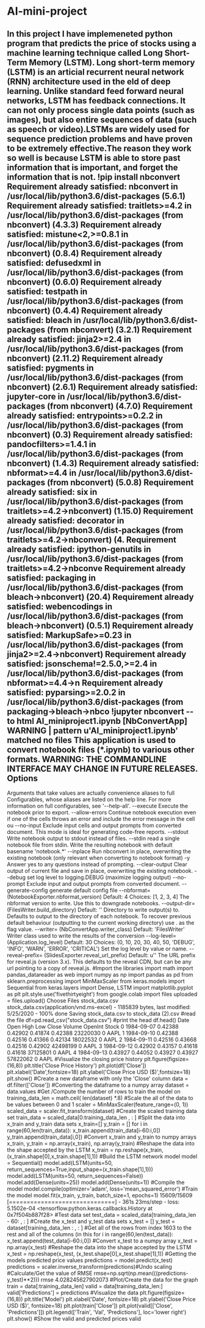 # AI-mini-project
In this project I have implemeneted python program that predicts the price of stocks using a machine learning technique called Long Short-Term Memory (LSTM). Long short-term memory (LSTM) is an articial recurrent neural network (RNN) architecture used in the eld of deep learning. Unlike standard feed forward neural networks, LSTM has feedback connections. It can not only process single data points (such as images), but also entire sequences of data (such as speech or video).LSTMs are widely used for sequence prediction problems and have proven to be extremely effective.The reason they work so well is because LSTM is able to store past information that is important, and forget the information that is not.
!pip install nbconvert
Requirement already satisfied: nbconvert in /usr/local/lib/python3.6/dist-packages (5.6.1)
Requirement already satisfied: traitlets>=4.2 in /usr/local/lib/python3.6/dist-packages (from nbconvert) (4.3.3)
Requirement already satisfied: mistune<2,>=0.8.1 in /usr/local/lib/python3.6/dist-packages (from nbconvert) (0.8.4)
Requirement already satisfied: defusedxml in /usr/local/lib/python3.6/dist-packages (from nbconvert) (0.6.0)
Requirement already satisfied: testpath in /usr/local/lib/python3.6/dist-packages (from nbconvert) (0.4.4)
Requirement already satisfied: bleach in /usr/local/lib/python3.6/dist-packages (from nbconvert) (3.2.1)
Requirement already satisfied: jinja2>=2.4 in /usr/local/lib/python3.6/dist-packages (from nbconvert) (2.11.2)
Requirement already satisfied: pygments in /usr/local/lib/python3.6/dist-packages (from nbconvert) (2.6.1)
Requirement already satisfied: jupyter-core in /usr/local/lib/python3.6/dist-packages (from nbconvert) (4.7.0)
Requirement already satisfied: entrypoints>=0.2.2 in /usr/local/lib/python3.6/dist-packages (from nbconvert) (0.3)
Requirement already satisfied: pandocfilters>=1.4.1 in /usr/local/lib/python3.6/dist-packages (from nbconvert) (1.4.3)
Requirement already satisfied: nbformat>=4.4 in /usr/local/lib/python3.6/dist-packages (from nbconvert) (5.0.8)
Requirement already satisfied: six in /usr/local/lib/python3.6/dist-packages (from traitlets>=4.2->nbconvert) (1.15.0)
Requirement already satisfied: decorator in /usr/local/lib/python3.6/dist-packages (from traitlets>=4.2->nbconvert)
(4. Requirement already satisfied: ipython-genutils in /usr/local/lib/python3.6/dist-packages (from
traitlets>=4.2->nbconve Requirement already satisfied: packaging in /usr/local/lib/python3.6/dist-packages (from
bleach->nbconvert) (20.4) Requirement already satisfied: webencodings in /usr/local/lib/python3.6/dist-packages (from
bleach->nbconvert) (0.5.1) Requirement already satisfied: MarkupSafe>=0.23 in /usr/local/lib/python3.6/dist-packages
(from jinja2>=2.4->nbconvert) Requirement already satisfied: jsonschema!=2.5.0,>=2.4 in
/usr/local/lib/python3.6/dist-packages (from nbformat>=4.4->n Requirement already satisfied: pyparsing>=2.0.2 in
/usr/local/lib/python3.6/dist-packages (from packaging->bleach->nbco
!jupyter nbconvert --to html AI_miniproject1.ipynb
[NbConvertApp] WARNING | pattern u'AI_miniproject1.ipynb' matched no files
This application is used to convert notebook files (*.ipynb) to various other
formats.
WARNING: THE COMMANDLINE INTERFACE MAY CHANGE IN FUTURE RELEASES.
Options
-------
Arguments that take values are actually convenience aliases to full
Configurables, whose aliases are listed on the help line. For more information
on full configurables, see '--help-all'.
--execute
Execute the notebook prior to export.
--allow-errors
Continue notebook execution even if one of the cells throws an error and include the error message in the cell ou
--no-input
Exclude input cells and output prompts from converted document.
This mode is ideal for generating code-free reports.
--stdout
Write notebook output to stdout instead of files.
--stdin
read a single notebook file from stdin. Write the resulting notebook with default basename 'notebook.*'
--inplace
Run nbconvert in place, overwriting the existing notebook (only
relevant when converting to notebook format)
-y
Answer yes to any questions instead of prompting.
--clear-output
Clear output of current file and save in place,
overwriting the existing notebook.
--debug
set log level to logging.DEBUG (maximize logging output)
--no-prompt
Exclude input and output prompts from converted document.
--generate-config
generate default config file
--nbformat=<Enum> (NotebookExporter.nbformat_version)
Default: 4
Choices: [1, 2, 3, 4]
The nbformat version to write. Use this to downgrade notebooks.
--output-dir=<Unicode> (FilesWriter.build_directory)
Default: ''
Directory to write output(s) to. Defaults to output to the directory of each
notebook. To recover previous default behaviour (outputting to the current
working directory) use . as the flag value.
--writer=<DottedObjectName> (NbConvertApp.writer_class)
Default: 'FilesWriter'
Writer class used to write the results of the conversion
--log-level=<Enum> (Application.log_level)
Default: 30
Choices: (0, 10, 20, 30, 40, 50, 'DEBUG', 'INFO', 'WARN', 'ERROR', 'CRITICAL')
Set the log level by value or name.
--reveal-prefix=<Unicode> (SlidesExporter.reveal_url_prefix)
Default: u''
The URL prefix for reveal.js (version 3.x). This defaults to the reveal CDN,
but can be any url pointing to a copy of reveal.js.
#Import the libraries
import math
import pandas_datareader as web
import numpy as np
import pandas as pd
from sklearn.preprocessing import MinMaxScaler
from keras.models import Sequential
from keras.layers import Dense, LSTM
import matplotlib.pyplot as plt
plt.style.use('fivethirtyeight')
from google.colab import files
uploaded = files.upload()
Choose Files stock_data.csv
stock_data.csv(application/vnd.ms-excel) - 1185839 bytes, last modified: 5/25/2020 - 100% done
Saving stock_data.csv to stock_data (2).csv
#read the file
df=pd.read_csv("stock_data.csv")
#print the head
df.head()
Date Open High Low Close Volume OpenInt Stock
0 1984-09-07 0.42388 0.42902 0.41874 0.42388 23220030 0 AAPL
1 1984-09-10 0.42388 0.42516 0.41366 0.42134 18022532 0 AAPL
2 1984-09-11 0.42516 0.43668 0.42516 0.42902 42498199 0 AAPL
3 1984-09-12 0.42902 0.43157 0.41618 0.41618 37125801 0 AAPL
4 1984-09-13 0.43927 0.44052 0.43927 0.43927 57822062 0 AAPL
#Visualize the closing price history
plt.figure(figsize=(16,8))
plt.title('Close Price History')
plt.plot(df['Close'])
plt.xlabel('Date',fontsize=18)
plt.ylabel('Close Price USD ($)',fontsize=18)
plt.show()
#Create a new dataframe with only the 'Close' column
data = df.filter(['Close'])
#Converting the dataframe to a numpy array
dataset = data.values
#Get /Compute the number of rows to train the model on
training_data_len = math.ceil( len(dataset) *.8)
#Scale the all of the data to be values between 0 and 1
scaler = MinMaxScaler(feature_range=(0, 1)) scaled_data
= scaler.fit_transform(dataset)
#Create the scaled training data set
train_data = scaled_data[0:training_data_len , : ]
#Split the data into x_train and y_train data sets
x_train=[]
y_train = []
for i in range(60,len(train_data)):
x_train.append(train_data[i-60:i,0])
y_train.append(train_data[i,0])
#Convert x_train and y_train to numpy arrays
x_train, y_train = np.array(x_train), np.array(y_train)
#Reshape the data into the shape accepted by the LSTM
x_train = np.reshape(x_train, (x_train.shape[0],x_train.shape[1],1))
#Build the LSTM network model
model = Sequential()
model.add(LSTM(units=50, return_sequences=True,input_shape=(x_train.shape[1],1)))
model.add(LSTM(units=50, return_sequences=False))
model.add(Dense(units=25))
model.add(Dense(units=1))
#Compile the model
model.compile(optimizer='adam', loss='mean_squared_error')
#Train the model
model.fit(x_train, y_train, batch_size=1, epochs=1)
15609/15609 [==============================] - 361s 23ms/step - loss: 5.1502e-04
<tensorflow.python.keras.callbacks.History at 0x7f504b887f28>
#Test data set
test_data = scaled_data[training_data_len - 60: , : ]
#Create the x_test and y_test data sets
x_test = []
y_test = dataset[training_data_len : , : ] #Get all of the rows from index 1603 to the rest and all of the columns (in this
for i in range(60,len(test_data)):
x_test.append(test_data[i-60:i,0])
#Convert x_test to a numpy array
x_test = np.array(x_test)
#Reshape the data into the shape accepted by the LSTM x_test =
np.reshape(x_test, (x_test.shape[0],x_test.shape[1],1))
#Getting the models predicted price values
predictions = model.predict(x_test)
predictions = scaler.inverse_transform(predictions)#Undo scaling
#Calculate/Get the value of RMSE
rmse=np.sqrt(np.mean(((predictions- y_test)**2)))
rmse
4.028245627902073
#Plot/Create the data for the graph
train = data[:training_data_len]
valid = data[training_data_len:]
valid['Predictions'] = predictions
#Visualize the data
plt.figure(figsize=(16,8))
plt.title('Model')
plt.xlabel('Date', fontsize=18)
plt.ylabel('Close Price USD ($)', fontsize=18)
plt.plot(train['Close'])
plt.plot(valid[['Close', 'Predictions']])
plt.legend(['Train', 'Val', 'Predictions'], loc='lower right')
plt.show()
#Show the valid and predicted prices
valid
